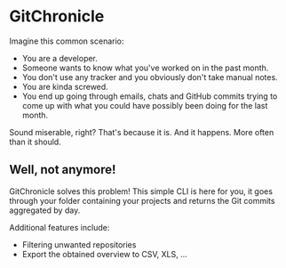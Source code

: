 # GitChronicle

Imagine this common scenario:

- You are a developer.
- Someone wants to know what you've worked on in the past month.
- You don't use any tracker and you obviously don't take manual notes.
- You are kinda screwed.
- You end up going through emails, chats and GitHub commits trying to come up with what you could have possibly been doing for the last month. 

Sound miserable, right? That's because it is. And it happens. More often than it should.

## Well, not anymore!

GitChronicle solves this problem! This simple CLI is here for you, it goes through your folder containing your projects and returns the Git commits aggregated by day. 

Additional features include:
- Filtering unwanted repositories
- Export the obtained overview to CSV, XLS, ...
